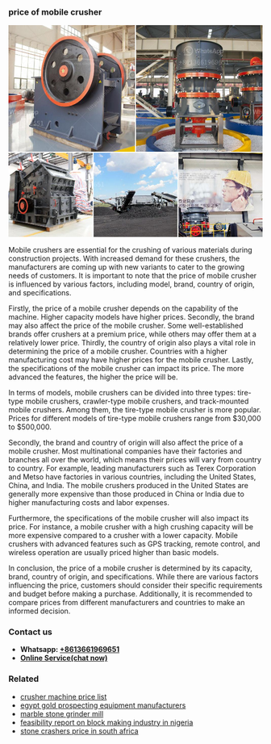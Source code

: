 <h3>price of mobile crusher</h3><img src='1708498192.jpg' alt=''><p>Mobile crushers are essential for the crushing of various materials during construction projects. With increased demand for these crushers, the manufacturers are coming up with new variants to cater to the growing needs of customers. It is important to note that the price of mobile crusher is influenced by various factors, including model, brand, country of origin, and specifications.</p><p>Firstly, the price of a mobile crusher depends on the capability of the machine. Higher capacity models have higher prices. Secondly, the brand may also affect the price of the mobile crusher. Some well-established brands offer crushers at a premium price, while others may offer them at a relatively lower price. Thirdly, the country of origin also plays a vital role in determining the price of a mobile crusher. Countries with a higher manufacturing cost may have higher prices for the mobile crusher. Lastly, the specifications of the mobile crusher can impact its price. The more advanced the features, the higher the price will be.</p><p>In terms of models, mobile crushers can be divided into three types: tire-type mobile crushers, crawler-type mobile crushers, and track-mounted mobile crushers. Among them, the tire-type mobile crusher is more popular. Prices for different models of tire-type mobile crushers range from $30,000 to $500,000.</p><p>Secondly, the brand and country of origin will also affect the price of a mobile crusher. Most multinational companies have their factories and branches all over the world, which means their prices will vary from country to country. For example, leading manufacturers such as Terex Corporation and Metso have factories in various countries, including the United States, China, and India. The mobile crushers produced in the United States are generally more expensive than those produced in China or India due to higher manufacturing costs and labor expenses.</p><p>Furthermore, the specifications of the mobile crusher will also impact its price. For instance, a mobile crusher with a high crushing capacity will be more expensive compared to a crusher with a lower capacity. Mobile crushers with advanced features such as GPS tracking, remote control, and wireless operation are usually priced higher than basic models.</p><p>In conclusion, the price of a mobile crusher is determined by its capacity, brand, country of origin, and specifications. While there are various factors influencing the price, customers should consider their specific requirements and budget before making a purchase. Additionally, it is recommended to compare prices from different manufacturers and countries to make an informed decision.</p><h3>Contact us</h3><ul><li><strong>Whatsapp:&nbsp;<a href="https://wa.me/8613661969651">+8613661969651</a></strong></li><li><a href="https://swt.shibang-china.com/?git&amp;zhl&amp;price of mobile crusher"><strong>Online Service(chat now)</strong></a></li></ul><h3>Related</h3><ul><li><a href='crusher machine price list.md'>crusher machine price list</a></li><li><a href='egypt gold prospecting equipment manufacturers.md'>egypt gold prospecting equipment manufacturers</a></li><li><a href='marble stone grinder mill.md'>marble stone grinder mill</a></li><li><a href='feasibility report on block making industry in nigeria.md'>feasibility report on block making industry in nigeria</a></li><li><a href='stone crashers price in south africa.md'>stone crashers price in south africa</a></li></ul>
